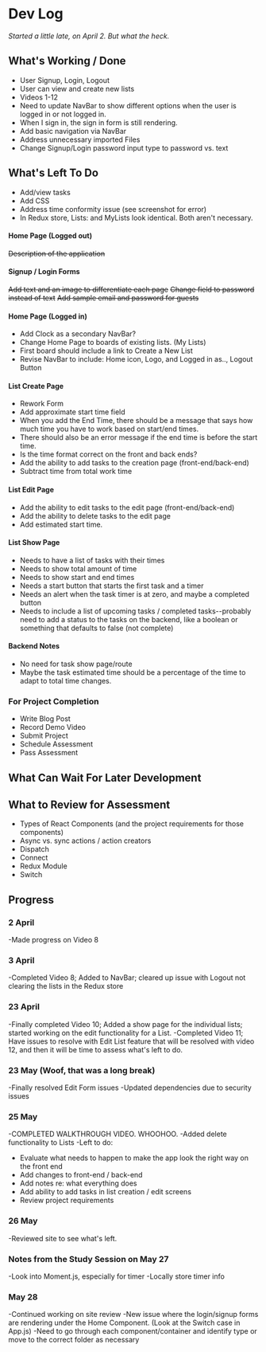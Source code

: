 # Dev Log
*Started a little late, on April 2. But what the heck.*

## What's Working / Done
* User Signup, Login, Logout
* User can view and create new lists
* Videos 1-12
* Need to update NavBar to show different options when the user is logged in or not logged in.
* When I sign in, the sign in form is still rendering.
* Add basic navigation via NavBar
* Address unnecessary imported Files
* Change Signup/Login password input type to password vs. text

## What's Left To Do
* Add/view tasks
* Add CSS
* Address time conformity issue (see screenshot for error)
* In Redux store, Lists: and MyLists look identical. Both aren't necessary.

#### Home Page (Logged out)
~~Description of the application~~

#### Signup / Login Forms
~~Add text and an image to differentiate each page~~
~~Change field to password instead of text~~
~~Add sample email and password for guests~~

#### Home Page (Logged in)
* Add Clock as a secondary NavBar?
* Change Home Page to boards of existing lists. (My Lists)
* First board should include a link to Create a New List
* Revise NavBar to include: Home icon, Logo, and Logged in as.., Logout Button

#### List Create Page
* Rework Form
* Add approximate start time field
* When you add the End Time, there should be a message that says how much time you have to work based on start/end times.
* There should also be an error message if the end time is before the start time.
* Is the time format correct on the front and back ends?
* Add the ability to add tasks to the creation page (front-end/back-end)
* Subtract time from total work time

#### List Edit Page
* Add the ability to edit tasks to the edit page (front-end/back-end)
* Add the ability to delete tasks to the edit page
* Add estimated start time.

#### List Show Page
* Needs to have a list of tasks with their times
* Needs to show total amount of time
* Needs to show start and end times
* Needs a start button that starts the first task and a timer
* Needs an alert when the task timer is at zero, and maybe a completed button
* Needs to include a list of upcoming tasks / completed tasks--probably need to add a status to the tasks on the backend, like a boolean or something that defaults to false (not complete)

#### Backend Notes
* No need for task show page/route
* Maybe the task estimated time should be a percentage of the time to adapt to total time changes.

### For Project Completion
* Write Blog Post
* Record Demo Video
* Submit Project
* Schedule Assessment
* Pass Assessment

## What Can Wait For Later Development


## What to Review for Assessment
* Types of React Components (and the project requirements for those components)
* Async vs. sync actions / action creators
* Dispatch
* Connect
* Redux Module
* Switch

## Progress
### 2 April
-Made progress on Video 8

### 3 April
-Completed Video 8; Added to NavBar; cleared up issue with Logout not clearing the lists in the Redux store

### 23 April
-Finally completed Video 10; Added a show page for the individual lists; started working on the edit functionality for a List.
-Completed Video 11; Have issues to resolve with Edit List feature that will be resolved with video 12, and then it will be time to assess what's left to do.

### 23 May (Woof, that was a long break)
-Finally resolved Edit Form issues
-Updated dependencies due to security issues

### 25 May
-COMPLETED WALKTHROUGH VIDEO. WHOOHOO.
-Added delete functionality to Lists
-Left to do:
* Evaluate what needs to happen to make the app look the right way on the front end
* Add changes to front-end / back-end
* Add notes re: what everything does
* Add ability to add tasks in list creation / edit screens
* Review project requirements

### 26 May
-Reviewed site to see what's left.

### Notes from the Study Session on May 27
-Look into Moment.js, especially for timer
-Locally store timer info

### May 28
-Continued working on site review
-New issue where the login/signup forms are rendering under the Home Component. (Look at the Switch case in App.js)
-Need to go through each component/container and identify type or move to the correct folder as necessary

